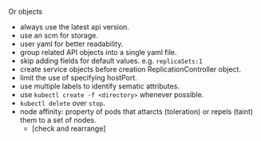 Or objects

*   always use the latest api version.
*   use an scm for storage.
*   user yaml for better readability.
*   group related API objects into a single yaml file.
*   skip adding fields for default values. e.g. `replicaSets:1 `
*   create service objects before creation ReplicationController object.
*   limit the use of specifying hostPort.
*   use multiple labels to identify sematic attributes.
*   use `kubectl create -f <directory>` whenever possible.
*   `kubectl delete` over `stop`.
*   node affinity: property of pods that attarcts (toleration) or repels (taint) them to a set of nodes.
    *   \[check and rearrange\]